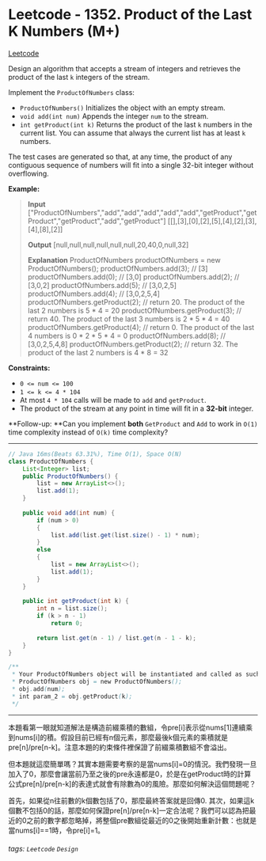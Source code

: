 # Leetcode - 1352. Product of the Last K Numbers (M+)

[Leetcode](https://leetcode.com/problems/product-of-the-last-k-numbers/)

Design an algorithm that accepts a stream of integers and retrieves the product of the last `k` integers of the stream.

Implement the `ProductOfNumbers` class:

-   `ProductOfNumbers()` Initializes the object with an empty stream.
-   `void add(int num)` Appends the integer `num` to the stream.
-   `int getProduct(int k)` Returns the product of the last `k` numbers in the current list. You can assume that always the current list has at least `k` numbers.

The test cases are generated so that, at any time, the product of any contiguous sequence of numbers will fit into a single 32-bit integer without overflowing.

**Example:**

> **Input**
> ["ProductOfNumbers","add","add","add","add","add","getProduct","getProduct","getProduct","add","getProduct"]
> [[],[3],[0],[2],[5],[4],[2],[3],[4],[8],[2]]
> 
> **Output**
> [null,null,null,null,null,null,20,40,0,null,32]
> 
> **Explanation**
> ProductOfNumbers productOfNumbers = new ProductOfNumbers();
> productOfNumbers.add(3);        // [3]
> productOfNumbers.add(0);        // [3,0]
> productOfNumbers.add(2);        // [3,0,2]
> productOfNumbers.add(5);        // [3,0,2,5]
> productOfNumbers.add(4);        // [3,0,2,5,4]
> productOfNumbers.getProduct(2); // return 20. The product of the last 2 numbers is 5 * 4 = 20
> productOfNumbers.getProduct(3); // return 40. The product of the last 3 numbers is 2 * 5 * 4 = 40
> productOfNumbers.getProduct(4); // return 0. The product of the last 4 numbers is 0 * 2 * 5 * 4 = 0
> productOfNumbers.add(8);        // [3,0,2,5,4,8]
> productOfNumbers.getProduct(2); // return 32. The product of the last 2 numbers is 4 * 8 = 32 

**Constraints:**

-   `0 <= num <= 100`
-   `1 <= k <= 4 * 104`
-   At most `4 * 104` calls will be made to `add` and `getProduct`.
-   The product of the stream at any point in time will fit in a **32-bit** integer.

**Follow-up: **Can you implement **both** `GetProduct` and `Add` to work in `O(1)` time complexity instead of `O(k)` time complexity?

---
```java
// Java 16ms(Beats 63.31%), Time O(1), Space O(N)
class ProductOfNumbers {
    List<Integer> list;
    public ProductOfNumbers() {
        list = new ArrayList<>();
        list.add(1);
    }
    
    public void add(int num) {
        if (num > 0)
        {
            list.add(list.get(list.size() - 1) * num);
        }
        else
        {
            list = new ArrayList<>();
            list.add(1);
        }
    }
    
    public int getProduct(int k) {
        int n = list.size();
        if (k > n - 1)
            return 0;
        
        return list.get(n - 1) / list.get(n - 1 - k);
    }
}

/**
 * Your ProductOfNumbers object will be instantiated and called as such:
 * ProductOfNumbers obj = new ProductOfNumbers();
 * obj.add(num);
 * int param_2 = obj.getProduct(k);
 */
```
---

本題看第一眼就知道解法是構造前綴乘積的數組，令pre[i]表示從nums[1]連續乘到nums[i]的積。假設目前已經有n個元素，那麼最後k個元素的乘積就是pre[n]/pre[n-k]。注意本題的約束條件裡保證了前綴乘積數組不會溢出。

但本題就這麼簡單嗎？其實本題需要考察的是當nums[i]=0的情況。我們發現一旦加入了0，那麼會讓當前乃至之後的pre永遠都是0，於是在getProduct時的計算公式pre[n]/pre[n-k]的表達式就會有除數為0的風險。那麼如何解決這個問題呢？

首先，如果從n往前數的k個數包括了0，那麼最終答案就是回傳0. 其次，如果這k個數不包括0的話，那麼如何保證pre[n]/pre[n-k]一定合法呢？我們可以認為把最近的0之前的數字都忽略掉，將整個pre數組從最近的0之後開始重新計數：也就是當nums[i]==1時，令pre[i]=1。


###### tags: `Leetcode` `Design`